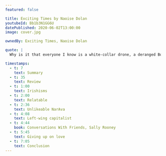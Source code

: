 ```yaml
---
featured: false

title: Exciting Times by Naoise Dolan
youtubeId: Bb1b3N1GG6U
datePublished: 2020-06-02T13:00:00
image: cover.jpg

ownedBy: Exciting Times, Naoise Dolan

quote: |
  Why is it that everyone I know is a white-collar drone, a deranged Bolshevik or in this case both

timestamps:
  - t: 7
    text: Summary
  - t: 35
    text: Review
  - t: 1:00
    text: Irishisms
  - t: 2:00
    text: Relatable
  - t: 2:36
    text: Unlikeable NarAva
  - t: 4:08
    text: Left-wing capitalist
  - t: 4:44
    book: Conversations With Friends, Sally Rooney
  - t: 5:45
    text: Giving up on love
  - t: 7:05
    text: Conclusion
---
```

